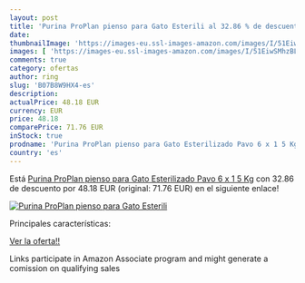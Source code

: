 ```yaml
---
layout: post
title: 'Purina ProPlan pienso para Gato Esterili al 32.86 % de descuento'
date: 
thumbnailImage: 'https://images-eu.ssl-images-amazon.com/images/I/51EiwSMhzBL._SL200_.jpg'
images: [ 'https://images-eu.ssl-images-amazon.com/images/I/51EiwSMhzBL._SL200_.jpg' ]
comments: true
category: ofertas
author: ring
slug: 'B07B8W9HX4-es'
description:
actualPrice: 48.18 EUR
currency: EUR
price: 48.18
comparePrice: 71.76 EUR
inStock: true
prodname: 'Purina ProPlan pienso para Gato Esterilizado Pavo 6 x 1 5 Kg'
country: 'es'
---
```


Está [Purina ProPlan pienso para Gato Esterilizado Pavo 6 x 1 5 Kg](https://www.amazon.es/dp/B07B8W9HX4/?tag=tolees-21) con 32.86 de descuento por 48.18 EUR (original: 71.76 EUR) en el siguiente enlace!

[![Purina ProPlan pienso para Gato Esterili](https://images-eu.ssl-images-amazon.com/images/I/51EiwSMhzBL._SL200_.jpg)](https://www.amazon.es/dp/B07B8W9HX4/?tag=tolees-21)

Principales características:


[Ver la oferta!!](https://www.amazon.es/dp/B07B8W9HX4/?tag=tolees-21)

Links participate in Amazon Associate program and might generate a comission on qualifying sales



